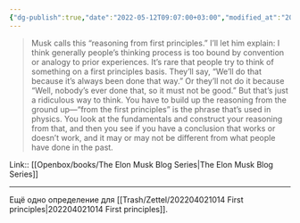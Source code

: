 ```yaml
---
{"dg-publish":true,"date":"2022-05-12T09:07:00+03:00","modified_at":"2023-08-09T10:30:54+03:00","title":"definition for first principles","alias":"definition for first principles","dg-path":"/quotes/202205120907.md","permalink":"/quotes/202205120907/","dgPassFrontmatter":true}
---
```



> Musk calls this “reasoning from first principles.” I’ll let him explain: I think generally people’s thinking process is too bound by convention or analogy to prior experiences. It’s rare that people try to think of something on a first principles basis. They’ll say, “We’ll do that because it’s always been done that way.” Or they’ll not do it because “Well, nobody’s ever done that, so it must not be good.” But that’s just a ridiculous way to think. You have to build up the reasoning from the ground up—“from the first principles” is the phrase that’s used in physics. You look at the fundamentals and construct your reasoning from that, and then you see if you have a conclusion that works or doesn’t work, and it may or may not be different from what people have done in the past.

Link:: [[Openbox/books/The Elon Musk Blog Series|The Elon Musk Blog Series]]

---

Ещё одно определение для [[Trash/Zettel/202204021014 First principles|202204021014 First principles]].
